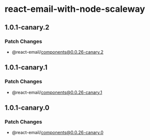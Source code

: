 # react-email-with-node-scaleway

## 1.0.1-canary.2

### Patch Changes

- @react-email/components@0.0.26-canary.2

## 1.0.1-canary.1

### Patch Changes

- @react-email/components@0.0.26-canary.1

## 1.0.1-canary.0

### Patch Changes

- @react-email/components@0.0.26-canary.0
